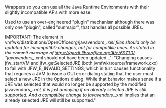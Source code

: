 Wrappers so you can use all the Java Runtime Environments with their slightly incompatible APIs with more ease.

Used to use an over-engineered "plugin" mechanism although there was only one
"plugin", called "sunmajor", that handles all possible JREs.

IMPORTANT:  The <updated> element in vmfwk/distributions/OpenOfficeorg/javavendors_*.xml files
should only be updated for incompatible changes, not for compatible ones.  As stated in the commit
message of <https://gerrit.libreoffice.org/#/c/69730/> "javavendors_*.xml <updated> should not have
been updated...":  "Changing <updated> causes jfw_startVM and jfw_getSelectedJRE (both
jvmfwk/source/framework.cxx) to fail with JFW_E_INVALID_SETTINGS, which in turn causes functionality
that requires a JVM to issue a GUI error dialog stating that the user must select a new JRE in the
Options dialog.  While that behavior makes sense if a JRE was selected that would no longer be
supported by the modified javavendors_*.xml, it is just annoying if an already selected JRE is still
supported.  And a compatible change to javavendors_*.xml implies that an already selected JRE will
still be supported."

